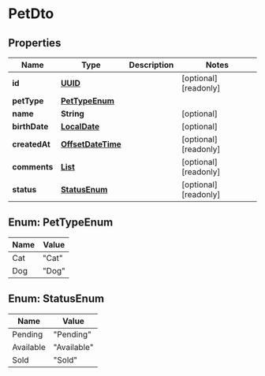 
# PetDto

## Properties

Name | Type | Description | Notes
------------ | ------------- | ------------- | -------------
**id** | [**UUID**](UUID.md) |  |  [optional] [readonly]
**petType** | [**PetTypeEnum**](#PetTypeEnum) |  | 
**name** | **String** |  |  [optional]
**birthDate** | [**LocalDate**](LocalDate.md) |  |  [optional]
**createdAt** | [**OffsetDateTime**](OffsetDateTime.md) |  |  [optional] [readonly]
**comments** | [**List<CommentDto>**](CommentDto.md) |  |  [optional] [readonly]
**status** | [**StatusEnum**](#StatusEnum) |  |  [optional] [readonly]



## Enum: PetTypeEnum

Name | Value
---- | -----
Cat | &quot;Cat&quot;
Dog | &quot;Dog&quot;



## Enum: StatusEnum

Name | Value
---- | -----
Pending | &quot;Pending&quot;
Available | &quot;Available&quot;
Sold | &quot;Sold&quot;



